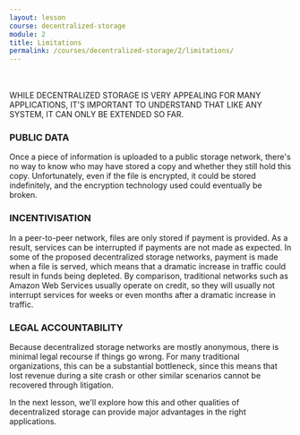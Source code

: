 ```yaml
---
layout: lesson
course: decentralized-storage
module: 2
title: Limitations
permalink: /courses/decentralized-storage/2/limitations/
---
```

<br>
<br>
<span class="openingParagraph">WHILE DECENTRALIZED STORAGE IS VERY APPEALING FOR MANY APPLICATIONS, IT'S IMPORTANT TO UNDERSTAND THAT LIKE ANY SYSTEM, IT CAN ONLY BE EXTENDED SO FAR.</span>

<h3>PUBLIC DATA</h3>
Once a piece of information is uploaded to a public storage network, there's no way to know who may have stored a copy and whether they still hold this copy. Unfortunately, even if the file is encrypted, it could be stored indefinitely, and the encryption technology used could eventually be broken. 

<h3>INCENTIVISATION</h3>
In a peer-to-peer network, files are only stored if payment is provided. As a result, services can be interrupted if payments are not made as expected. In some of the proposed decentralized storage networks, payment is made when a file is served, which means that a dramatic increase in traffic could result in funds being depleted. By comparison, traditional networks such as Amazon Web Services usually operate on credit, so they will usually not interrupt services for weeks or even months after a dramatic increase in traffic.  

<h3>LEGAL ACCOUNTABILITY</h3>
Because decentralized storage networks are mostly anonymous, there is minimal legal recourse if things go wrong. For many traditional organizations, this can be a substantial bottleneck, since this means that lost revenue during a site crash or other similar scenarios cannot be recovered through litigation. 

In the next lesson, we'll explore how this and other qualities of decentralized storage can provide major advantages in the right applications.
